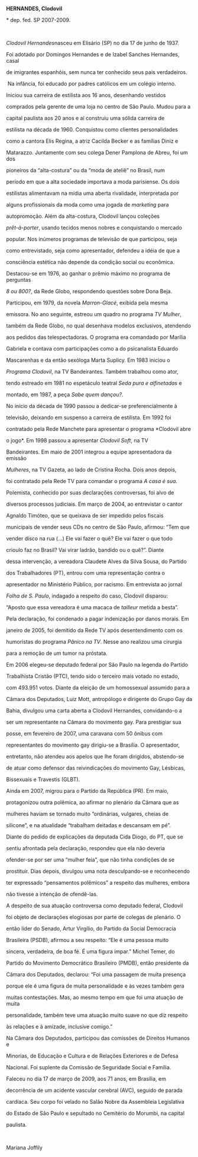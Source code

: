 **HERNANDES, Clodovil**



\* dep. fed. SP 2007-2009.



 



*Clodovil Hernandes*nasceu em Elisário (SP) no dia 17 de junho de 1937.

Foi adotado por Domingos Hernandes e de Izabel Sanches Hernandes, casal

de imigrantes espanhóis, sem nunca ter conhecido seus pais verdadeiros.



 Na infância, foi educado por padres católicos em um colégio interno.

Iniciou sua carreira de estilista aos 16 anos, desenhando vestidos

comprados pela gerente de uma loja no centro de São Paulo. Mudou para a

capital paulista aos 20 anos e aí construiu uma sólida carreira de

estilista na década de 1960. Conquistou como clientes personalidades

como a cantora Elis Regina, a atriz Cacilda Becker e as famílias Diniz e

Matarazzo. Juntamente com seu colega Dener Pamplona de Abreu, foi um dos

pioneiros da “alta-costura” ou da “moda de ateliê” no Brasil, num

período em que a alta sociedade importava a moda parisiense. Os dois

estilistas alimentavam na mídia uma aberta rivalidade, interpretada por

alguns profissionais da moda como uma jogada de *marketing* para

autopromoção. Além da alta-costura, Clodovil lançou coleções

*prêt-à-porter*, usando tecidos menos nobres e conquistando o mercado

popular. Nos inúmeros programas de televisão de que participou, seja

como entrevistado, seja como apresentador, defendeu a idéia de que a

consciência estética não depende da condição social ou econômica.



Destacou-se em 1976, ao ganhar o prêmio máximo no programa de perguntas

*8 ou 800?*, da Rede Globo, respondendo questões sobre Dona Beja.

Participou, em 1979, da novela *Marron-Glacé*, exibida pela mesma

emissora. No ano seguinte, estreou um quadro no programa *TV Mulher*,

também da Rede Globo, no qual desenhava modelos exclusivos, atendendo

aos pedidos das telespectadoras. O programa era comandado por Marília

Gabriela e contava com participações como a do psicanalista Eduardo

Mascarenhas e da então sexóloga Marta Suplicy. Em 1983 iniciou o

*Programa Clodovil*, na TV Bandeirantes. Também trabalhou como ator,

tendo estreado em 1981 no espetáculo teatral *Seda pura e alfinetadas* e

montado, em 1987, a peça *Sabe quem dançou?*.



No início da década de 1990 passou a dedicar-se preferencialmente à

televisão, deixando em suspenso a carreira de estilista. Em 1992 foi

contratado pela Rede Manchete para apresentar o programa *Clodovil abre

o jogo*. Em 1998 passou a apresentar *Clodovil Soft*, na TV

Bandeirantes. Em maio de 2001 integrou a equipe apresentadora da emissão

*Mulheres*, na TV Gazeta, ao lado de Cristina Rocha. Dois anos depois,

foi contratado pela Rede TV para comandar o programa *A casa é sua*.

Polemista, conhecido por suas declarações controversas, foi alvo de

diversos processos judiciais. Em março de 2004, ao entrevistar o cantor

Agnaldo Timóteo, que se queixava de ser impedido pelos fiscais

municipais de vender seus CDs no centro de São Paulo, afirmou: “Tem que

vender disco na rua (...) Ele vai fazer o quê? Ele vai fazer o que todo

crioulo faz no Brasil? Vai virar ladrão, bandido ou o quê?”. Diante

dessa intervenção, a vereadora Claudete Alves da Silva Sousa, do Partido

dos Trabalhadores (PT), entrou com uma representação contra o

apresentador no Ministério Público, por racismo. Em entrevista ao jornal

*Folha de S. Paulo*, indagado a respeito do caso, Clodovil disparou:

“Aposto que essa vereadora é uma macaca de *tailleur* metida a besta”.

Pela declaração, foi condenado a pagar indenização por danos morais. Em

janeiro de 2005, foi demitido da Rede TV após desentendimento com os

humoristas do programa *Pânico na TV*. Nesse ano realizou uma cirurgia

para a remoção de um tumor na próstata.



Em 2006 elegeu-se deputado federal por São Paulo na legenda do Partido

Trabalhista Cristão (PTC), tendo sido o terceiro mais votado no estado,

com 493.951 votos. Diante da eleição de um homossexual assumido para a

Câmara dos Deputados, Luiz Mott, antropólogo e dirigente do Grupo Gay da

Bahia, divulgou uma carta aberta a Clodovil Hernandes, convidando-o a

ser um representante na Câmara do movimento gay. Para prestigiar sua

posse, em fevereiro de 2007, uma caravana com 50 ônibus com

representantes do movimento gay dirigiu-se a Brasília. O apresentador,

entretanto, não atendeu aos apelos que lhe foram dirigidos, abstendo-se

de atuar como defensor das reivindicações do movimento Gay, Lésbicas,

Bissexuais e Travestis (GLBT).



Ainda em 2007, migrou para o Partido da República (PR). Em maio,

protagonizou outra polêmica, ao afirmar no plenário da Câmara que as

mulheres haviam se tornado muito “ordinárias, vulgares, cheias de

silicone”, e na atualidade “trabalham deitadas e descansam em pé”.

Diante do pedido de explicações da deputada Cida Diogo, do PT, que se

sentiu afrontada pela declaração, respondeu que ela não deveria

ofender-se por ser uma “mulher feia”, que não tinha condições de se

prostituir. Dias depois, divulgou uma nota desculpando-se e reconhecendo

ter expressado “pensamentos polêmicos” a respeito das mulheres, embora

não tivesse a intenção de ofendê-las.



A despeito de sua atuação controversa como deputado federal, Clodovil

foi objeto de declarações elogiosas por parte de colegas de plenário. O

então líder do Senado, Artur Virgílio, do Partido da Social Democracia

Brasileira (PSDB), afirmou a seu respeito: “Ele é uma pessoa muito

sincera, verdadeira, de boa fé. É uma figura ímpar.” Michel Temer, do

Partido do Movimento Democrático Brasileiro (PMDB), então presidente da

Câmara dos Deputados, declarou: “Foi uma passagem de muita presença

porque ele é uma figura de muita personalidade e às vezes também gera

muitas contestações. Mas, ao mesmo tempo em que foi uma atuação de muita

personalidade, também teve uma atuação muito suave no que diz respeito

às relações e à amizade, inclusive comigo.”



Na Câmara dos Deputados, participou das comissões de Direitos Humanos e

Minorias, de Educação e Cultura e de Relações Exteriores e de Defesa

Nacional. Foi suplente da Comissão de Seguridade Social e Família.



Faleceu no dia 17 de março de 2009, aos 71 anos, em Brasília, em

decorrência de um acidente vascular cerebral (AVC), seguido de parada

cardíaca. Seu corpo foi velado no Salão Nobre da Assembleia Legislativa

do Estado de São Paulo e sepultado no Cemitério do Morumbi, na capital

paulista.



 



Mariana Joffily



